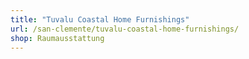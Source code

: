 ```yaml
---
title: "Tuvalu Coastal Home Furnishings"
url: /san-clemente/tuvalu-coastal-home-furnishings/
shop: Raumausstattung
---
```

